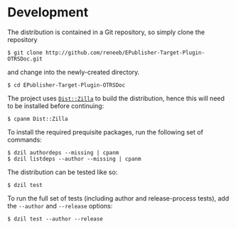 
# Development

The distribution is contained in a Git repository, so simply clone the
repository

```
$ git clone http://github.com/reneeb/EPublisher-Target-Plugin-OTRSDoc.git
```

and change into the newly-created directory.

```
$ cd EPublisher-Target-Plugin-OTRSDoc
```

The project uses [`Dist::Zilla`](https://metacpan.org/pod/Dist::Zilla) to
build the distribution, hence this will need to be installed before
continuing:

```
$ cpanm Dist::Zilla
```

To install the required prequisite packages, run the following set of
commands:

```
$ dzil authordeps --missing | cpanm
$ dzil listdeps --author --missing | cpanm
```

The distribution can be tested like so:

```
$ dzil test
```

To run the full set of tests (including author and release-process tests),
add the `--author` and `--release` options:

```
$ dzil test --author --release
```
